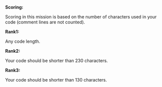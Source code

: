 **Scoring:**

Scoring in this mission is based on the number of characters used in your code 
(comment lines are not counted). 

**Rank1:**
 
Any code length.

**Rank2:**

Your code should be shorter than 230 characters.

**Rank3:**

Your code should be shorter than 130 characters.

